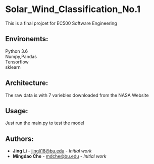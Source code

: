 # Solar_Wind_Classification_No.1
This is a final projcet for EC500 Software Engineering

## Environemts:
Python 3.6<br>
Numpy,Pandas<br>
Tensorflow<br>
sklearn<br>

## Architecture:
The raw data is with 7 variebles downloaded from the NASA Website

## Usage:
Just run the main.py to test the model


## Authors:

* **Jing Li** - jingli18@bu.edu - *Initial work*
* **Mingdao Che** - mdche@bu.edu - *Initial work*
